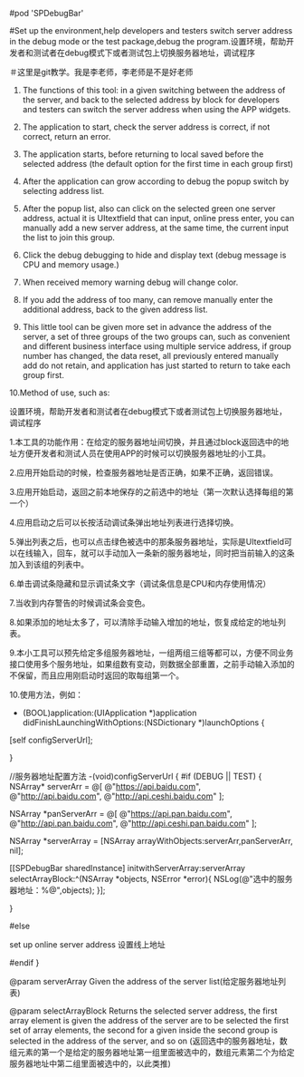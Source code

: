 
#pod 'SPDebugBar'                   

#Set up the environment,help developers and testers switch server address in the debug mode or the test package,debug the program.设置环境，帮助开发者和测试者在debug模式下或者测试包上切换服务器地址，调试程序

＃这里是git教学。我是李老师，李老师是不是好老师

1. The functions of this tool: in a given switching between the address of the server, and back to the selected address by block for developers and testers can switch the server address when using the APP widgets.

2. The application to start, check the server address is correct, if not correct, return an error.

3. The application starts, before returning to local saved before the selected address (the default option for the first time in each group first)

4. After the application can grow according to debug the popup switch by selecting address list.

5. After the popup list, also can click on the selected green one server address, actual it is UItextfield that can input, online press enter, you can manually add a new server address, at the same time, the current input the list to join this group.

6. Click the debug debugging to hide and display text (debug message is CPU and memory usage.)

7. When received memory warning debug will change color.

8. If you add the address of too many, can remove manually enter the additional address, back to the given address list.

9. This little tool can be given more set in advance the address of the server, a set of three groups of the two groups can, such as convenient and different business interface using multiple service address, if group number has changed, the data reset, all previously entered manually add do not retain, and application has just started to return to take each group first.

10.Method of use, such as:

设置环境，帮助开发者和测试者在debug模式下或者测试包上切换服务器地址，调试程序

1.本工具的功能作用：在给定的服务器地址间切换，并且通过block返回选中的地址方便开发者和测试人员在使用APP的时候可以切换服务器地址的小工具。

2.应用开始启动的时候，检查服务器地址是否正确，如果不正确，返回错误。

3.应用开始启动，返回之前本地保存的之前选中的地址（第一次默认选择每组的第一个）

4.应用启动之后可以长按活动调试条弹出地址列表进行选择切换。

5.弹出列表之后，也可以点击绿色被选中的那条服务器地址，实际是UItextfield可以在线输入，回车，就可以手动加入一条新的服务器地址，同时把当前输入的这条加入到该组的列表中。

6.单击调试条隐藏和显示调试条文字（调试条信息是CPU和内存使用情况）

7.当收到内存警告的时候调试条会变色。

8.如果添加的地址太多了，可以清除手动输入增加的地址，恢复成给定的地址列表。

9.本小工具可以预先给定多组服务器地址，一组两组三组等都可以，方便不同业务接口使用多个服务地址，如果组数有变动，则数据全部重置，之前手动输入添加的不保留，而且应用刚启动时返回的取每组第一个。

10.使用方法，例如：
- (BOOL)application:(UIApplication *)application didFinishLaunchingWithOptions:(NSDictionary *)launchOptions
{

[self configServerUrl];

}

//服务器地址配置方法
-(void)configServerUrl
{
#if (DEBUG || TEST)
{
NSArray* serverArr = @[
@"https://api.baidu.com",
@"http://api.baidu.com",
@"http://api.ceshi.baidu.com"
];

NSArray *panServerArr = @[
@"https://api.pan.baidu.com",
@"http://api.pan.baidu.com",
@"http://api.ceshi.pan.baidu.com"
];

NSArray *serverArray = [NSArray arrayWithObjects:serverArr,panServerArr, nil];

[[SPDebugBar sharedInstance] initwithServerArray:serverArray selectArrayBlock:^(NSArray *objects, NSError *error){
NSLog(@"选中的服务器地址：%@",objects);
}];

}

#else

  set up online server address
  设置线上地址

#endif
}


@param serverArray      Given the address of the server list(给定服务器地址列表)

@param selectArrayBlock Returns the selected server address, the first array element is given the address of the server are to be selected the first set of array elements, the second for a given inside the second group is selected in the address of the server, and so on
(返回选中的服务器地址，数组元素的第一个是给定的服务器地址第一组里面被选中的，数组元素第二个为给定服务器地址中第二组里面被选中的，以此类推)


